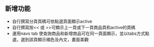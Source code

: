 ## 新增功能
* 自行撰寫分頁頁碼可依點選頁面顯示active
* 自行撰寫按<< 或 >>可顯示上一頁或下一頁商品頁和active的頁碼
* 運用navs tab 使查詢商品和新增商品可在同一頁面顯示，並以tabs方式點選，選到該頁顯示橘色及內文，畫面美觀
